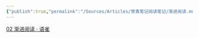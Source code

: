 ```yaml
---
{"publish":true,"permalink":"/Sources/Articles/常青笔记阅读笔记/渐进阅读.md","title":"渐进阅读","created":"2022-08-11","modified":"2023-03-14","published":"2025-07-09T00:03:41.895+08:00","tags":["review"],"cssclasses":""}
---
```


[02 渐进阅读 · 语雀](https://www.yuque.com/supermemo/wiki/incremental_reading)